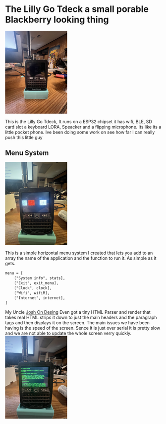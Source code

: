 # The Lilly Go Tdeck a small porable Blackberry looking thing
<img src = "./TDeck.JPG" width="200px">


This is the Lilly Go Tdeck, It runs on a ESP32 chipset it has wifi, BLE, SD card slot a keyboard LORA, Speacker and a flipping microphone. Its like its a little pocket phone. Ive been doing some work on see how far I can really push this little guy

## Menu System
<img src = "./Menu.JPG" width="200px">

This is a simple horizontal menu system I created that lets you add to an array the name of the application and the function to run it. As simple as it gets.
```
menu = [
    ["System info", stats],
    ["Exit", exit_menu],
    ["Clock", clock],
    ["Wifi", wifiM],
    ["Internet", internet],
]
```

My Uncle [Josh On Desing](https://joshondesign.com) Even got a tiny HTML Parser and render that takes real HTML strips it down to just the main headers and the paragraph tags and then displays it on the screen. The main issues we have been having is the speed of the screen. Sence it is just over serial it is pretty slow and we are not able to update the whole screen verry quickly.
<img src = "./InternetExplorer.JPG" width="200px">
